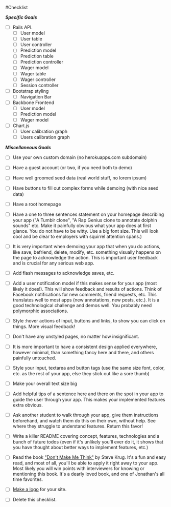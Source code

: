 #Checklist

***Specific Goals***
- [ ] Rails API.
  - [ ] User model
  - [ ] User table
  - [ ] User controller
  - [ ] Prediction model
  - [ ] Prediction table
  - [ ] Prediction controller
  - [ ] Wager model
  - [ ] Wager table
  - [ ] Wager controller
  - [ ] Session controller
- [ ] Bootstrap styling
  - [ ] Navigation Bar
- [ ] Backbone Frontend
  - [ ] User model
  - [ ] Prediction model
  - [ ] Wager model
- [ ] Chart.js
  - [ ] User calibration graph
  - [ ] Users calibration graph

***Miscellaneous Goals***
- [ ] Use your own custom domain (no herokuapps.com subdomain)
- [ ] Have a guest account (or two, if you need both to demo)
- [ ] Have well groomed seed data (real world stuff, no lorem ipsum)
- [ ] Have buttons to fill out complex forms while demoing (with nice seed data)
- [ ] Have a root homepage
- [ ] Have a one to three sentences statement on your homepage describing
your app ("A Tumblr clone", "A Rap Genius clone to annotate dolphin
sounds" etc. Make it painfully obvious what your app does at first
glance. You do not have to be witty. Use a big font size. This will
look cool and be clear to employers with squirrel attention spans.)
- [ ] It is very important when demoing your app that when you do actions,
like save, befriend, delete, modify, etc. something visually happens
on the page to acknowledge the action. This is important user feedback
and is crucial for any serious web app.
- [ ] Add flash messages to acknowledge saves, etc.
- [ ] Add a user notification model if this makes sense for your app (most
  likely it does!). This will show feedback and results of actions.
  Think of Facebook notifications for new comments, friend requests,
  etc. This translates well to most apps (new annotations, new posts,
    etc.). It is a good technological challenge and demos well. You
    probably need polymorphic associations.
- [ ] Style :hover actions of input, buttons and links, to show you can
    click on things. More visual feedback!
- [ ] Don't have any unstyled pages, no matter how insignificant.
- [ ] It is more important to have a consistent design applied everywhere,
    however minimal, than something fancy here and there, and others
    painfully untouched.
- [ ] Style your input, textarea and button tags (use the same size font,
      color, etc. as the rest of your app, else they stick out like a sore
      thumb)
- [ ] Make your overall text size big
- [ ] Add helpful tips of a sentence here and there on the spot in your
      app to guide the user through your app. This makes your implemented
      features extra obvious.
- [ ] Ask another student to walk through your app, give them instructions
      beforehand, and watch them do this on their own, without help. See
      where they struggle to understand features. Return this favor!
- [ ] Write a killer README covering concept, features, technologies and a
      bunch of future todos (even if it's unlikely you'll ever do it, it
      shows that you have thought about better ways to implement features,
      etc.)
- [ ] Read the book ["Don't Make
      Me Think"](http://www.amazon.com/Dont-Make-Think-Revisited-Usability/dp/0321965515/ref=sr_1_1) by Steve Krug. It's a fun and easy read, and most of all,
      you'll be able to apply it right away to your app. Most likely you will win
      points with interviewers for knowing or mentioning this book. It's a dearly
      loved book, and one of Jonathan's all time favorites.

- [ ] [Make a logo](http://www.squarespace.com/logo) for your site.

- [ ] Delete this checklist.

